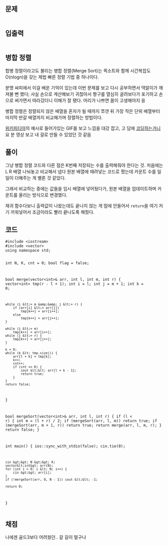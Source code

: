 <h2 id="문제">문제</h2>
<p><img alt="" src="https://velog.velcdn.com/images/coolgamja_/post/153a956b-0511-47c7-9b5b-8d4834d9a7d0/image.png" /></p>
<h2 id="입출력">입출력</h2>
<p><img alt="" src="https://velog.velcdn.com/images/coolgamja_/post/c5909365-3320-4148-8b35-e6b60b9fa47b/image.png" /></p>
<h2 id="병합-정렬">병합 정렬</h2>
<p>합병 정렬이라고도 불리는 병합 정렬(Merge Sort)는
퀵소트와 함께 시간복잡도 O(nlogn)을 갖는 제법 빠른 정렬 기법 중 하나이다.</p>
<p>분명 싸피에서 이걸 배운 기억이 있는데
이번 문제를 보고 다시 공부하면서 댁알이가 깨져불 뻔 했다;
사실 손으로 계산해보기 귀찮아서 짱구를 열심히 굴려보다가
포기하고 손으로 써가면서 따라갔더니 이해가 잘 됐다.
머리가 나쁘면 몸이 고생해야지 응</p>
<p>병합 정렬은 정렬되지 않은 배열을 혼자가 될 때까지 쪼갠 뒤
가장 작은 단위 배열부터 마지막 반갈 배열까지 비교해가며 정렬하는 방법이다.</p>
<p><a href="https://en.wikipedia.org/wiki/Merge_sort">위키피디아</a>의 예시로 들어가있는 GIF를 보고 느낌을 대강 잡고,
고 담에 <a href="https://youtu.be/FCAtxryNgq4?si=jLKwuqPW7a23XjYB">코딩하는거니</a> 요 분 영상 보고 내 걸로 만들 수 있었던 것 같음</p>
<h2 id="풀이">풀이</h2>
<p>그냥 병합 정렬 코드와 다른 점은 K번째 저장되는 수를 출력해줘야 한다는 것.
처음에는 L R 배열 나눠놓고 비교해서 냅다 원본 배열에 때려넣는 코드로 짰는데
카운트 수를 일일이 더해주는 게 별론 것 같았다.</p>
<p>그래서 비교하는 중에는 값들을 임시 배열에 넣어뒀다가,
원본 배열을 업데이트하며 카운트를 올리는 방식으로 변경했다.</p>
<p>재귀 함수다보니 출력값이 나왔는데도 끝나지 않는 게 맘에 안들어서
<code>return</code>을 여기 저기 끼워넣어서 조금이라도 빨리 끝나도록 해줬다.</p>
<h2 id="코드">코드</h2>
<pre><code class="language-cpp">#include &lt;iostream&gt;
#include &lt;vector&gt;
using namespace std;

int N, K, cnt = 0;
bool flag = false;

bool merge(vector&lt;int&gt;&amp; arr, int l, int m, int r) {
    vector&lt;int&gt; tmp(r - l + 1);
    int i = l;
    int j = m + 1;
    int k = 0;

    while (i &lt;= m &amp;&amp; j &lt;= r) {
        if (arr[i] &lt;= arr[j])
            tmp[k++] = arr[i++];
        else
            tmp[k++] = arr[j++];
    }

    while (i &lt;= m)
        tmp[k++] = arr[i++];
    while (j &lt;= r) {
        tmp[k++] = arr[j++];
    }

    k = 0;
    while (k &lt; tmp.size()) {
        arr[l + k] = tmp[k];
        k++;
        cnt++;
        if (cnt == K) {
            cout &lt;&lt; arr[l + k - 1];
            return true;
        }
    }
    return false;
}

bool mergeSort(vector&lt;int&gt;&amp; arr, int l, int r) {
    if (l &lt; r) {
        int m = (l + r) / 2;
        if (mergeSort(arr, l, m)) return true;
        if (mergeSort(arr, m + 1, r)) return true;
        return merge(arr, l, m, r);
    }
    return false;
}

int main() {
    ios::sync_with_stdio(false);
    cin.tie(0);

    cin &gt;&gt; N &gt;&gt; K;
    vector&lt;int&gt; arr(N);
    for (int i = 0; i &lt; N; i++) {
        cin &gt;&gt; arr[i];
    }
    if (!mergeSort(arr, 0, N - 1)) cout &lt;&lt; -1;

    return 0;
}</code></pre>
<h2 id="채점">채점</h2>
<p>나에겐 골드3보다 어려웠던.. 갈 길이 멀구나</p>
<p><img alt="" src="https://velog.velcdn.com/images/coolgamja_/post/489bb23a-808b-40fb-aefb-dc9d715e7003/image.png" /></p>